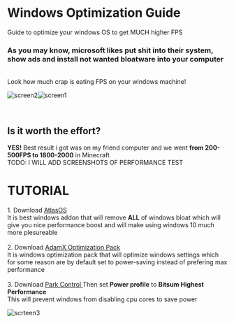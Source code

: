 # Windows Optimization Guide
Guide to optimize your windows OS to get MUCH higher FPS

<h3> As you may know, microsoft likes put shit into their system, show ads and install not wanted bloatware into your computer </h3> <br>
Look how much crap is eating FPS on your windows machine!

![screen2](https://github.com/user-attachments/assets/6888b339-08bf-4479-92e0-2480371bbcf1)![screen1](https://github.com/user-attachments/assets/23cdeb29-d33e-42e0-8cbd-de2b6203e2eb)

<br>
<h2> Is it worth the effort? </h2>
<b>YES!</b> Best result i got was on my friend computer and we went <b>from 200-500FPS to 1800-2000</b> in Minecraft <br>
TODO: I WILL ADD SCREENSHOTS OF PERFORMANCE TEST <br>

<h1>TUTORIAL</h1>
1. Download <a href="https://atlasos.net/">AtlasOS</a> <br>
It is best windows addon that will remove <b>ALL</b> of windows bloat which will give you nice performance boost and will make using windows 10 much more plesureable <br>
<br>
2. Download <a href="https://www.youtube.com/watch?v=hQSkPmZRCjc">AdamX Optimization Pack</a> <br>
It is windows optimization pack that will optimize windows settings which for some reason are by default set to power-saving instead of prefering max performance  <br>
<br>
3. Download <a href="https://bitsum.com/parkcontrol/">Park Control </a>
Then set <b>Power profile</b> to <b>Bitsum Highest Performance</b> <br>
This will prevent windows from disabling cpu cores to save power <br>

![scrteen3](https://github.com/user-attachments/assets/c8d1ca70-1c10-47c3-8405-9cc7c23859b7)
